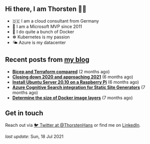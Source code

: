 ## Hi there, I am Thorsten 👋🏼

- 🇩🇪 I am a cloud consultant from Germany 
- 🔷 I am a Microsoft MVP since 2011
- 🐳 I do quite a bunch of Docker
- ☸️ Kubernetes is my passion
- 🌤 Azure is my datacenter

## Recent posts from [my blog](https://thorsten-hans.com) 

- **[Bicep and Terraform compared](https://thorsten-hans.com/bicep-and-terraform-compared/)** (2 months ago)
- **[Closing down 2020 and approaching 2021](https://thorsten-hans.com/closing-down-2020-and-approaching-2021/)** (6 months ago)
- **[Install Ubuntu Server 20.10 on a Raspberry Pi](https://thorsten-hans.com/install-ubuntu-server-20-10-on-a-raspberry-pi/)** (6 months ago)
- **[Azure Cognitive Search integration for Static Site Generators](https://thorsten-hans.com/azure-search-integration-for-static-site-generators/)** (7 months ago)
- **[Determine the size of Docker image layers](https://thorsten-hans.com/determine-the-size-of-docker-image-layers/)** (7 months ago)

## Get in touch

Reach out via [🐦 Twitter at @ThorstenHans](https://twitter.com/ThorstenHans) or find me on [LinkedIn](https://linkedin.com/in/ThorstenHans).

_last update_: Sun, 18 Jul 2021
